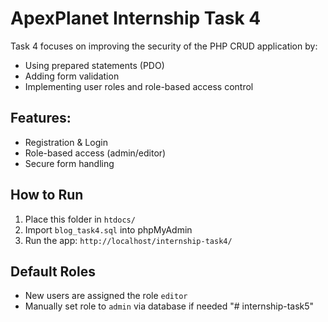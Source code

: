 # ApexPlanet Internship Task 4

Task 4 focuses on improving the security of the PHP CRUD application by:
- Using prepared statements (PDO)
- Adding form validation
- Implementing user roles and role-based access control

## Features:
- Registration & Login
- Role-based access (admin/editor)
- Secure form handling

## How to Run
1. Place this folder in `htdocs/`
2. Import `blog_task4.sql` into phpMyAdmin
3. Run the app: `http://localhost/internship-task4/`

## Default Roles
- New users are assigned the role `editor`
- Manually set role to `admin` via database if needed
"# internship-task5" 
